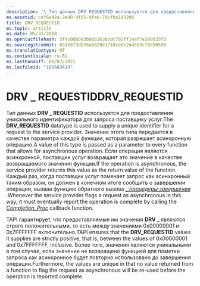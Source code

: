 ```yaml
---
description: '\_Тип данных DRV REQUESTID используется для предоставления уникального идентификатора для запроса поставщику услуг.'
ms.assetid: cef6a42a-2e40-4f65-8fab-79cfba143206
title: DRV_REQUESTID
ms.topic: article
ms.date: 05/31/2018
ms.openlocfilehash: 5f9c0db093b06b263bcdc702ff14af7e308033f3
ms.sourcegitcommit: 831e8f3db78ab820e1710cede244553c70e50500
ms.translationtype: MT
ms.contentlocale: ru-RU
ms.lasthandoff: 01/07/2021
ms.locfileid: "105683419"
---
```

# <a name="drv_requestid"></a><span data-ttu-id="9b58f-103">DRV \_ REQUESTID</span><span class="sxs-lookup"><span data-stu-id="9b58f-103">DRV\_REQUESTID</span></span>

<span data-ttu-id="9b58f-104">Тип данных **DRV \_ REQUESTID** используется для предоставления уникального идентификатора для запроса поставщику услуг.</span><span class="sxs-lookup"><span data-stu-id="9b58f-104">The **DRV\_REQUESTID** datatype is used to supply a unique identifier for a request to the service provider.</span></span> <span data-ttu-id="9b58f-105">Значение этого типа передается в качестве параметра каждой функции, которая разрешает асинхронную операцию.</span><span class="sxs-lookup"><span data-stu-id="9b58f-105">A value of this type is passed as a parameter to every function that allows for asynchronous operation.</span></span> <span data-ttu-id="9b58f-106">Если операция является асинхронной, поставщик услуг возвращает это значение в качестве возвращаемого значения функции.</span><span class="sxs-lookup"><span data-stu-id="9b58f-106">If the operation is asynchronous, the service provider returns this value as the return value of the function.</span></span> <span data-ttu-id="9b58f-107">Каждый раз, когда поставщик услуг помечает запрос как асинхронный таким образом, он должен в конечном итоге сообщить о завершении операции, вызвав функцию обратного вызова [*\_ процедуры завершения*](/windows/win32/api/tspi/nc-tspi-async_completion) .</span><span class="sxs-lookup"><span data-stu-id="9b58f-107">Whenever the service provider flags a request as asynchronous in this way, it must eventually report the operation is complete by calling the [*Completion\_Proc*](/windows/win32/api/tspi/nc-tspi-async_completion) callback function.</span></span>

<span data-ttu-id="9b58f-108">TAPI гарантирует, что предоставляемые им значения **DRV \_** являются строго положительными, то есть между значениями 0x00000001 и 0x7FFFFFFF включительно.</span><span class="sxs-lookup"><span data-stu-id="9b58f-108">TAPI ensures that the **DRV\_REQUESTID** values it supplies are strictly positive, that is, between the values of 0x00000001 and 0x7FFFFFFF, inclusive.</span></span> <span data-ttu-id="9b58f-109">Более того, значения являются уникальными в том случае, если значение не возвращено функцией для пометки запроса как асинхронное будет повторно использовано до завершения операции.</span><span class="sxs-lookup"><span data-stu-id="9b58f-109">Furthermore, the values are unique in that no value returned from a function to flag the request as asynchronous will be re-used before the operation is reported complete.</span></span>

 

 

